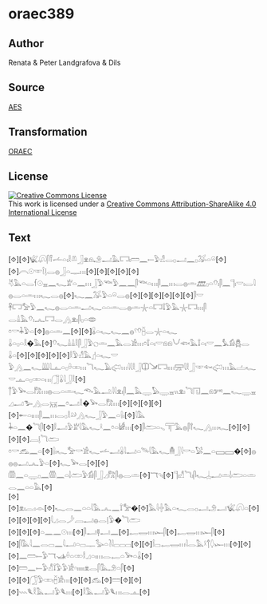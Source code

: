 # oraec389

## Author

Renata & Peter Landgrafova & Dils

## Source

[AES](https://github.com/simondschweitzer/aes)

## Transformation

[ORAEC](https://oraec.github.io/)

## License

<a rel="license" href="http://creativecommons.org/licenses/by-sa/4.0/"><img alt="Creative Commons License" style="border-width:0" src="https://i.creativecommons.org/l/by-sa/4.0/88x31.png" /></a><br />This work is licensed under a <a rel="license" href="http://creativecommons.org/licenses/by-sa/4.0/">Creative Commons Attribution-ShareAlike 4.0 International License</a>

## Text

[⯑][⯑]𓆤𓋨𓋴𓍋𓌡𓏏𓏤𓎛𓌨𓃀𓁷𓁶𓄂𓂝𓅓𓉐𓏤𓏠𓈖𓍿𓅱𓀭𓂋𓊪𓂝𓈖𓊪𓅮𓏏𓏖[⯑][⯑]𓇹𓇳𓎱𓌉𓊤𓂋𓐍𓃀𓏏𓊃𓏥[⯑][⯑][⯑][⯑][⯑]<br>
𓄃𓅓𓏏𓂋𓆳𓇳𓈇𓈖𓆑𓁨𓏏𓈖𓏥𓃀𓅱𓆝𓅱𓈖𓈖𓋴𓆝𓏏𓏥𓋴𓈖𓏥𓂋𓐍𓏛𓊏𓊪𓏏𓄣𓏤𓋴𓈖𓊹𓏤𓎟𓏤𓂋𓇋𓐍𓂋𓏏𓏛𓏥𓆑𓂋𓐍[⯑]𓆑𓈖𓅮𓅱𓏏𓏖𓂋𓐍[⯑][⯑][⯑][⯑][⯑][⯑]𓋴𓎟<br>
𓋹𓉐𓅡𓅱𓈖𓆑𓐍𓂋𓏏𓏛𓂝𓆑𓏏𓏏𓏛𓂋𓐍𓏛𓇼𓏏𓉐𓍏𓅱𓅓𓇼𓉐𓏥𓋴<br>
𓂋𓏙𓅓𓄣𓏤𓂜𓉐𓂋𓂻𓁷𓏤𓋴𓊪𓏏𓂏<br>
𓏌𓎡𓇓𓅱𓏏[⯑]𓐍𓏏𓏛𓈖[⯑][⯑]𓏇𓏏𓆑𓆑𓈖𓐍𓍢𓄣𓐢𓂋𓇼𓏏𓆑<br>
𓏇𓏏𓊪𓏏𓎛�𓅓[⯑]𓄣𓆑𓏙𓏙𓎛𓋴𓃀𓅱𓐎𓏛𓈖𓅓𓂋𓀀𓏥𓏌𓍏𓏏𓏤𓎟𓁶𓁶𓄋𓆟𓅓𓍏𓏏𓏤𓎟𓈖𓅘𓀁𓆣𓂋<br>
𓏇𓏏[⯑][⯑][⯑][⯑][⯑]𓎛𓅱𓀭𓅓𓊨𓏏𓆑𓎟<br>
𓅱𓂻𓈖𓆑𓇏𓇋𓊵𓏏𓊪𓏐𓏒𓏥𓆓𓆑𓄿𓅾𓏥𓇋𓇋𓎛𓃀𓎳𓍁𓉐𓏤𓏥𓈝𓇋𓎛𓃀𓎱𓆜𓅾𓏥𓅓𓐟𓆑𓎟𓊵𓏏𓊪𓏒𓏏𓏥𓃂𓏇𓇋𓃀𓎛[⯑]<br>
𓐩𓅱𓅨𓂋𓀗𓏥𓐍𓂋𓏏𓏛𓆑𓆞𓅓𓂢𓇋𓇋𓁷𓏤𓋴𓈖𓅓𓇾𓅃𓇾𓈇𓏭𓁷𓏤𓆓𓉔𓈖𓁶𓀒𓈖𓆑𓇾𓈇<br>
𓈎𓂝𓅧𓂻𓂋𓄚𓈖𓏌𓂝𓎛�𓅨𓂋𓀗𓏥[⯑][⯑][⯑][⯑][⯑]𓄡𓏏𓏤𓏥𓋴𓈖𓏥𓂋𓊪𓎛𓄖𓂻𓆑𓃀𓅱𓈖𓏏𓍛𓏤[⯑]𓇋𓅓<br>
𓇓𓏏𓈖�𓆓𓋴[⯑]𓎛𓂝𓅱𓁨𓇋𓅓𓆑𓍲𓈖𓏌𓏏𓀎𓏥[⯑]𓋴𓂧𓏏𓈅𓋳𓅓𓐍𓋴𓍙𓆑𓂻𓏥𓆑[⯑][⯑][⯑][⯑]𓐙𓊤𓆓𓂧<br>
𓏌𓎡𓃹𓈖𓏏[⯑]𓍛𓏤𓆑𓅡𓎡𓀀𓆑𓌡𓂝𓏇𓇋𓂝𓏏𓄯𓇋𓅓𓆑𓄟𓃀𓇋𓎡𓏏𓅄𓈖𓏏𓈙𓈙�[⯑]𓐍𓐍𓐍𓂝𓂜𓅱𓏏[⯑]𓆑𓅨𓂋[⯑][⯑]<br>
𓏃𓈖𓏏𓇾𓊪𓈖𓏃𓈖𓏏𓌃𓂧𓅱𓀁𓋴𓃀𓈎𓀗𓋴𓐍𓂋𓏛[⯑]𓄓𓄹𓏤[⯑]𓊹𓏤𓀭𓆓𓏤𓋴𓆑𓐣𓂝𓏛𓌃𓂧𓏏𓏛𓂋𓈖𓏏𓏏𓅓[⯑]<br>
[⯑][⯑]𓁷𓏤𓐛𓏤𓁹[⯑]𓆑𓂋𓈖𓏏𓏏𓇋𓅓𓂜𓈖𓍏𓅡�[⯑]𓅓𓇋𓏶𓅓𓏏𓆑𓂋𓊪𓂝𓄂𓂝𓆤𓋨𓏏[⯑][⯑][⯑][⯑][⯑]𓇋𓈎𓂋𓌳𓐙𓂝𓐍𓂋𓊤𓅱�𓆓𓂧<br>
[⯑][⯑][⯑]𓏏𓈖𓈖𓇳𓏥[⯑]𓋴𓂝𓊢𓂝𓈖[⯑]𓉻𓉿𓏥𓆱𓋴[⯑]𓉻𓉿𓏥𓆱𓋴[⯑][⯑]𓋴𓅓𓇋𓈖𓂋𓊌𓈖𓇋𓂝𓏏𓊌𓊃𓅭𓏏𓍘𓇋𓊌𓊌𓊌[⯑][⯑]𓌉𓊌𓉻𓉿𓏥𓇋𓂋𓅓𓍲𓐩𓆭𓆱𓏥[⯑][⯑]<br>
[⯑]𓈖𓏠𓍿𓅱𓄓𓊛𓏐𓏏𓏒𓎛𓈎𓏏𓏤𓏥𓂋𓉻𓏏𓅨𓏏𓏇[⯑][⯑]𓏠𓈖𓍿𓅱𓀭𓍏𓅱𓅱𓀀𓎆𓏤𓏤𓏤𓏤𓏤𓁷𓂋𓋴𓅓𓄂𓏏𓋴[⯑]<br>
[⯑][⯑]𓃂𓅱𓏒𓏤𓐢𓀀𓏥[⯑][⯑]𓃹[⯑]𓏠[⯑][⯑][⯑]𓇠𓆰𓎛𓅓𓂝𓅱𓆰𓏥[⯑]𓎛𓅓𓂝𓅱𓆰𓏥𓂋𓊵[⯑]<br>

